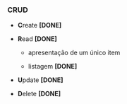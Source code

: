### CRUD

* **C**reate **[DONE]**

* **R**ead **[DONE]**
    - apresentação de um único item

    - listagem **[DONE]**


* **U**pdate  **[DONE]**


* **D**elete  **[DONE]**


